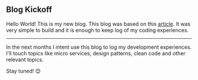 ## Blog Kickoff

Hello World! This is my new blog. This blog was based on this [article](https://chadbaldwin.net/2021/03/14/how-to-build-a-sql-blog.html). It was very simple to build and it is enough to keep log of my coding experiences.

---

In the next months I intent use this blog to log my development experiences. I'll touch topics like micro services, design patterns, clean code and other relevant topics.

Stay tuned! 😊
